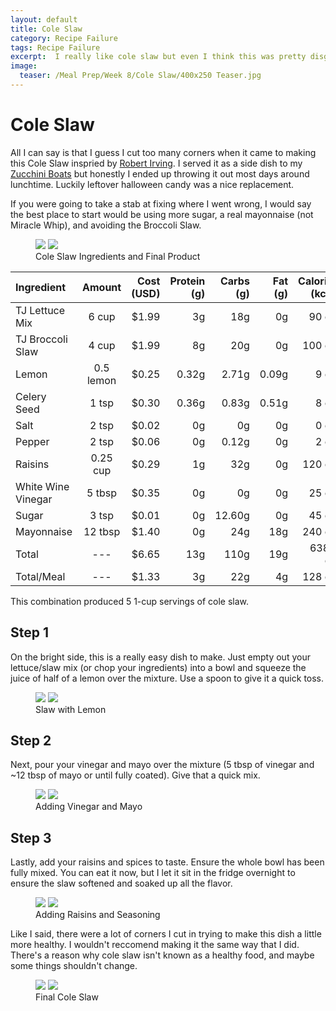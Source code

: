 ```yaml
---
layout: default
title: Cole Slaw
category: Recipe Failure
tags: Recipe Failure
excerpt:  I really like cole slaw but even I think this was pretty disgusting. 
image:
  teaser: /Meal Prep/Week 8/Cole Slaw/400x250 Teaser.jpg
---
```


# Cole Slaw

All I can say is that I guess I cut too many corners when it came to making this Cole Slaw inspried by [Robert Irving](http://www.foodnetwork.com/recipes/robert-irvine/cole-slaw-recipe0-1947123). I served it as a side dish to my [Zucchini Boats]() but honestly I ended up throwing it out most days around lunchtime. Luckily leftover halloween candy was a nice replacement. 

If you were going to take a stab at fixing where I went wrong, I would say the best place to start would be using more sugar, a real mayonnaise (not Miracle Whip), and avoiding the Broccoli Slaw. 

<figure class="half">
	<img src="{{ site.url }}/images/Meal Prep/0 Ingredients.jpg">
	<img src="{{ site.url }}/images/Meal Prep/0.5 Final.jpg">
	<figcaption> Cole Slaw Ingredients and Final Product </figcaption>
</figure>

**Ingredient** | **Amount** | **Cost (USD)** | **Protein (g)** | **Carbs (g)** | **Fat (g)** |  **Calories (kcal)**|
|:------------ |:----------:| --------------:| ---------------:| -------------:| -----------:| -------------------:|
TJ Lettuce Mix	|	6	cup	|	 $1.99 	|	3g	|	18g	|	0g	|	90 cal
TJ Broccoli Slaw	|	4	cup	|	 $1.99 	|	8g	|	20g	|	0g	|	100 cal
Lemon	|	0.5	lemon	|	 $0.25 	|	0.32g	|	2.71g	|	0.09g	|	9 cal
Celery Seed	|	1	tsp	|	 $0.30 	|	0.36g	|	0.83g	|	0.51g	|	8 cal
Salt	|	2	tsp	|	 $0.02 	|	0g	|	0g	|	0g	|	0 cal
Pepper	|	2	tsp	|	 $0.06 	|	0g	|	0.12g	|	0g	|	2 cal
Raisins	|	0.25	cup	|	 $0.29 	|	1g	|	32g	|	0g	|	120 cal
White Wine Vinegar	|	5	tbsp	|	 $0.35 	|	0g	|	0g	|	0g	|	25 cal
Sugar	|	3	tsp	|	 $0.01 	|	0g	|	12.60g	|	0g	|	45 cal
Mayonnaise	|	12	tbsp	|	 $1.40 	|	0g	|	24g	|	18g	|	240 cal
Total	|	---|	$6.65 |	13g|	110g	|	19g	|	638.5 cal
Total/Meal	|---|	 $1.33	|	3g	|	22g	|	4g	|	128 cal

This combination produced 5 1-cup servings of cole slaw. 

<h2> Step 1 </h2>

On the bright side, this is a really easy dish to make. Just empty out your lettuce/slaw mix (or chop your ingredients) into a bowl and squeeze the juice of half of a lemon over the mixture. Use a spoon to give it a quick toss. 

<figure class="half">
	<img src="{{ site.url }}/images/Meal Prep/1 Slaw.jpg">
	<img src="{{ site.url }}/images/Meal Prep/1.5 Lemon.jpg">
	<figcaption> Slaw with Lemon </figcaption>
</figure>

<h2> Step 2 </h2>

Next, pour your vinegar and mayo over the mixture (5 tbsp of vinegar and ~12 tbsp of mayo or until fully coated). Give that a quick mix. 

<figure class="half">
	<img src="{{ site.url }}/images/Meal Prep/2 Vinegar.jpg">
	<img src="{{ site.url }}/images/Meal Prep/2.5 Mayo.jpg">
	<figcaption> Adding Vinegar and Mayo </figcaption>
</figure>

<h2> Step 3 </h2>

Lastly, add your raisins and spices to taste. Ensure the whole bowl has been fully mixed. You can eat it now, but I let it sit in the fridge overnight to ensure the slaw softened and soaked up all the flavor. 

<figure class="half">
	<img src="{{ site.url }}/images/Meal Prep/3 Raisins.jpg">
	<img src="{{ site.url }}/images/Meal Prep/3.5 Seasoning.jpg">
	<figcaption> Adding Raisins and Seasoning </figcaption>
</figure>

Like I said, there were a lot of corners I cut in trying to make this dish a little more healthy. I wouldn't reccomend making it the same way that I did. There's a reason why cole slaw isn't known as a healthy food, and maybe some things shouldn't change. 

<figure class="half">
	<img src="{{ site.url }}/images/Meal Prep/4 Final.jpg">
	<img src="{{ site.url }}/images/Meal Prep/4.5 Final.jpg">
	<figcaption> Final Cole Slaw </figcaption>
</figure>
